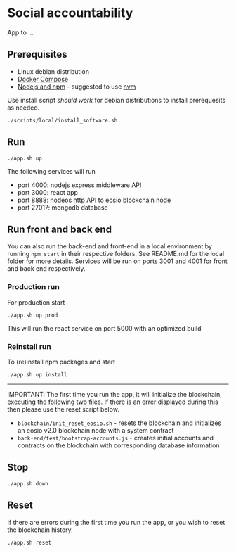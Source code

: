 # Social accountability

App to ...

## Prerequisites

- Linux debian distribution
- [Docker Compose](http://docs.docker.com/compose/)
- [Nodejs and npm](https://nodejs.org) - suggested to use [nvm](https://github.com/nvm-sh/nvm)

Use install script _should work_ for debian distributions to install prerequesits as needed.

`./scripts/local/install_software.sh`

## Run

`./app.sh up`

The following services will run

- port 4000: nodejs express middleware API
- port 3000: react app
- port 8888: nodeos http API to eosio blockchain node
- port 27017: mongodb database

## Run front and back end

You can also run the back-end and front-end in a local environment by running `npm start` in their respective folders. See README.md for the local folder for more details. Services will be run on ports 3001 and 4001 for front and back end respectively.

### Production run
For production start

`./app.sh up prod`

This will run the react service on port 5000 with an optimized build

### Reinstall run
To (re)install npm packages and start

`./app.sh up install`

---------

IMPORTANT: The first time you run the app, it will initialize the blockchain, executing the following two files. If there is an errer displayed during this then please use the reset script below.

- `blockchain/init_reset_eosio.sh` - resets the blockchain and initializes an eosio v2.0 blockchain node with a system contract
- `back-end/test/bootstrap-accounts.js` - creates initial accounts and contracts on the blockchain with corresponding database information

## Stop

`./app.sh down`

## Reset

If there are errors during the first time you run the app, or you wish to reset the blockchain history.

`./app.sh reset`